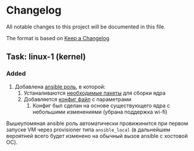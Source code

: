 # Changelog

All notable changes to this project will be documented in this file.

The format is based on [Keep a Changelog](https://keepachangelog.com/en/1.0.0/)

## Task: linux-1 (kernel)

### Added

1. Добавлена [ansible роль](ansible/roles/otus-linux-1/), в которой:
    1. Устаналиваются [необходимые пакеты](ansible/roles/otus-linux-1/defaults/main.yml) для сборки ядра
    2. Добавляется [конфиг файл](ansible/roles/otus-linux-1/files/.config) с параметрами
        1. Конфиг был сделан на основе существующего ядра с небольшими изменениями (убрана поддержка wi-fi)

Вышеупомяная ansible роль автоматически провижинится при первом запуске VM через provisioner типа `ansible_local` (в дальнейшем вероятней всего будет изменено на обычный вызов ansible с хостовой ОС).
